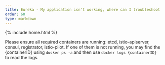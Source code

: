 ```yaml
---
title: Eureka - My application isn't working, where can I troubleshoot this?
order: 60
type: markdown
---
```

{% include home.html %}

Please ensure all required containers are running: etcd, istio-apiserver, consul, registrator, istio-pilot.  If one of them is not running, you may find the {containerID} using `docker ps -a` and then use `docker logs {containerID}` to read the logs.
